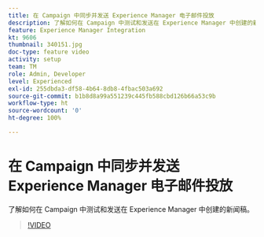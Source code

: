 ```yaml
---
title: 在 Campaign 中同步并发送 Experience Manager 电子邮件投放
description: 了解如何在 Campaign 中测试和发送在 Experience Manager 中创建的新闻稿。
feature: Experience Manager Integration
kt: 9606
thumbnail: 340151.jpg
doc-type: feature video
activity: setup
team: TM
role: Admin, Developer
level: Experienced
exl-id: 255dbda3-df58-4b64-8db8-4fbac503a692
source-git-commit: b1b8d8a99a551239c445fb588cbd126b66a53c9b
workflow-type: ht
source-wordcount: '0'
ht-degree: 100%

---
```


# 在 Campaign 中同步并发送 Experience Manager 电子邮件投放

了解如何在 Campaign 中测试和发送在 Experience Manager 中创建的新闻稿。

>[!VIDEO](https://video.tv.adobe.com/v/340151?quality=12&learn=on)
